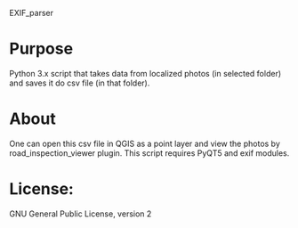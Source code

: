 EXIF_parser

# Purpose
Python 3.x script that takes data from localized photos (in selected folder) and saves it do csv file (in that folder).

# About
One can open this csv file in QGIS as a point layer and view the photos by road_inspection_viewer plugin.
This script requires PyQT5 and exif modules.
 
# License:
GNU General Public License, version 2

